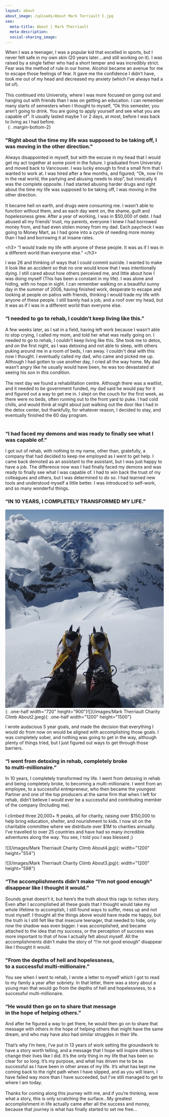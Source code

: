```yaml
---
layout: about
about_image: /uploads/About Mark Terriault C.jpg
seo:
  meta-title: About | Mark Therriault
  meta-description:
  social-sharing_image:
---
```


When I was a teenager, I was a popular kid that excelled in sports, but I never felt safe in my own skin (20 years later….and still working on it). I was raised by a single father who had a short temper and was incredibly strict. Fear was the method of rule in our home. Alcohol became an avenue for me to escape those feelings of fear. It gave me the confidence I didn’t have, took me out of my head and decreased my anxiety (which I’ve always had a lot of).<br><br>This continued into University, where I was more focused on going out and hanging out with friends than I was on getting an education. I can remember many starts of semesters when I thought to myself, ”Ok this semester, you aren’t going to drink. You are going to apply yourself and see what you are capable of”. It usually lasted maybe 1 or 2 days, at most, before I was back to living as I had before.<br>&nbsp;
{: .margin-bottom-2}

### "Right about the time my life was supposed to be taking off, I was moving in the other direction."

Always disappointed in myself, but with the excuse in my head that I would get my act together at some point in the future. I graduated from University and moved back to Vancouver. I was lucky enough to find a small firm that I wanted to work at. I was hired after a few months, and figured; “Ok, now I’m in the real world, the partying and abusing needs to stop”, but ironically it was the complete opposite. I had started abusing harder drugs and right about the time my life was supposed to be taking off, I was moving in the other direction.<br><br> It became hell on earth, and drugs were consuming me. I wasn’t able to function without them, and as each day went on, the shame, guilt and hopelessness grew. After a year of working, I was in $50,000 of debt. I had abused all my friends’ trust, my parents, everyone I knew I had borrowed money from, and had even stolen money from my dad. Each paycheck I was going to Money Mart, as I had gone into a cycle of needing more money than I had and borrowing it at insane rates.

 &lt;h3&gt; “I would trade my life with anyone of these people. It was as if I was in a different world than everyone else.” &lt;/h3&gt;

I was 26 and thinking of ways that I could commit suicide. I wanted to make it look like an accident so that no one would know that I was intentionally dying. I still cared about how others perceived me, and little about how I was doing myself (This has been a constant in my life). I was alone and hiding, with no hope in sight. I can remember walking on a beautiful sunny day in the summer of 2006, having finished work, desperate to escape and looking at people on patios with friends, thinking I would trade my life with anyone of these people. I still barely had a job, and a roof over my head, but it was as if I was in a different world than everyone else.

### “I needed to go to rehab, I couldn’t keep living like this.”

A few weeks later, as I sat in a field, having left work because I wasn’t able to stop crying, I called my mom, and told her what was really going on. I needed to go to rehab, I couldn’t keep living like this. She took me to detox, and on the first night, as I was detoxing and not able to sleep, with others puking around me in a room of beds, I ran away. I couldn't deal with this now I thought. I eventually called my dad, who came and picked me up. Although I had gotten to use another day, I cried all the way home. My dad wasn’t angry like he usually would have been, he was too devastated at seeing his son in this condition.<br><br> The next day we found a rehabilitation centre. Although there was a waitlist, and it needed to be government funded, my dad said he would pay for it and figured out a way to get me in. I slept on the couch for the first week, as there were no beds, often running out to the front yard to puke. I had cold chills, and would think at night about just walking out the door like I had in the detox center, but thankfully, for whatever reason, I decided to stay, and eventually finished the 60 day program.<br>&nbsp;

### “I had faced my demons and was ready to finally see what I was capable of.”

I got out of rehab, with nothing to my name, other than, gratefully, a company that had decided to keep me employed as I went to get help. I came back demoted as an assistant to the assistant, but I was just happy to have a job. The difference now was I had finally faced my demons and was ready to finally see what I was capable of. I had to win back the trust of my colleagues and others, but I was determined to do so. I had learned new tools and understood myself a little better. I was introduced to self-work, and so many wonderful things.

### “IN 10 YEARS, I COMPLETELY TRANSFORMED MY LIFE.”

![](/images/F497DC65-1D1E-4740-8FD3-4348DFA7BE34_1_201_a.jpeg){: .one-half width="720" height="900"}![](/images/Mark Therriault Charity Climb About2.jpeg){: .one-half width="1200" height="1500"}

I wrote audacious 5 year goals, and made the decision that everything I would do from now on would be aligned with accomplishing those goals. I was completely sober, and nothing was going to get in the way, although plenty of things tried, but I just figured out ways to get through those barriers.

### “I went from detoxing in rehab, completely broke<br>to multi-millionaire.”

In 10 years, I completely transformed my life. I went from detoxing in rehab and being completely broke, to becoming a multi-millionaire. I went from an employee, to a successful entrepreneur, who then became the youngest Partner and one of the top producers at the same firm that when I left for rehab, didn’t believe I would ever be a successful and contributing member of the company (Including me).<br><br>I climbed three 20,000+ ft peaks, all for charity, raising over $150,000 to help bring education, shelter, and nourishment to kids. I now sit on the charitable committee where we distribute over $1M to charities annually. I’ve travelled to over 25 countries and have had so many incredible adventures along the way. You see, I told you I was blessed ;)<br><br>![](/images/Mark Therriault Charity Climb About4.jpg){: width="1200" height="554"}

![](/images/Mark Therriault Charity Climb About3.jpg){: width="1200" height="598"}

### “The accomplishments didn’t make “I’m not good enough” disappear like I thought it would.”

Sounds great doesn’t it, but here’s the truth about this rags to riches story. Even after I accomplished all these goals that I thought would take my whole lifetime to accomplish, I still found ways to suffer, mess up and not trust myself. I thought all the things above would have made me happy, but the truth is I still felt like that insecure teenager, that needed to hide, only now the shadow was even bigger. I was accomplished, and became attached to the idea that my success, or the perception of success was more important to that of how I actually felt about myself. All the accomplishments didn’t make the story of “I’m not good enough” disappear like I thought it would.

### "From the depths of hell and hopelessness,<br>to a successful multi-millionaire."

You see when I went to rehab, I wrote a letter to myself which I got to read to my family a year after sobriety. In that letter, there was a story about a young man that would go from the depths of hell and hopelessness, to a successful multi-millionaire.

### “He would then go on to share that message<br>in the hope of helping others.”

And after he figured a way to get there, he would then go on to share that message with others in the hope of helping others that might have the same dream, and who may have also had similar struggles in their life.<br><br>That’s why I’m here, I’ve put in 13 years of work setting the groundwork to have a story worth telling, and a message that I hope will inspire others to change their lives like I did. It’s the only thing in my life that has been so clear for so long. It’s my purpose, and what has driven me to be as successful as I have been in other areas of my life. It’s what has kept me coming back to the right path when I have slipped, and as you will learn, I have failed way more than I have succeeded, but I've still managed to get to where I am today.<br><br>Thanks for coming along this journey with me, and if you’re thinking, wow what a story, this is only scratching the surface...My greatest accomplishment in life actually came after all the success and money, because that journey is what has finally started to set me free…

&nbsp;
